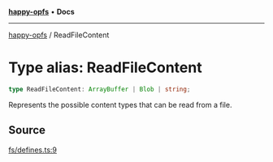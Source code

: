 [**happy-opfs**](../README.md) • **Docs**

***

[happy-opfs](../README.md) / ReadFileContent

# Type alias: ReadFileContent

```ts
type ReadFileContent: ArrayBuffer | Blob | string;
```

Represents the possible content types that can be read from a file.

## Source

[fs/defines.ts:9](https://github.com/JiangJie/happy-opfs/blob/fcbf5b5ef2676cbf90b3a855acdadcf7a79ef72c/src/fs/defines.ts#L9)

